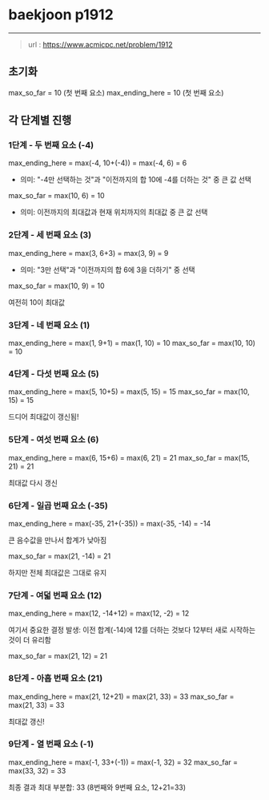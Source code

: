 # baekjoon p1912
---
> url : https://www.acmicpc.net/problem/1912

## 초기화

max_so_far = 10 (첫 번째 요소)
max_ending_here = 10 (첫 번째 요소)

## 각 단계별 진행

### 1단계 - 두 번째 요소 (-4)

max_ending_here = max(-4, 10+(-4)) = max(-4, 6) = 6

- 의미: "-4만 선택하는 것"과 "이전까지의 합 10에 -4를 더하는 것" 중 큰 값 선택

max_so_far = max(10, 6) = 10

- 의미: 이전까지의 최대값과 현재 위치까지의 최대값 중 큰 값 선택

### 2단계 - 세 번째 요소 (3)

max_ending_here = max(3, 6+3) = max(3, 9) = 9

- 의미: "3만 선택"과 "이전까지의 합 6에 3을 더하기" 중 선택

max_so_far = max(10, 9) = 10

여전히 10이 최대값

### 3단계 - 네 번째 요소 (1)

max_ending_here = max(1, 9+1) = max(1, 10) = 10
max_so_far = max(10, 10) = 10

### 4단계 - 다섯 번째 요소 (5)

max_ending_here = max(5, 10+5) = max(5, 15) = 15
max_so_far = max(10, 15) = 15

드디어 최대값이 갱신됨!

### 5단계 - 여섯 번째 요소 (6)

max_ending_here = max(6, 15+6) = max(6, 21) = 21
max_so_far = max(15, 21) = 21

최대값 다시 갱신

### 6단계 - 일곱 번째 요소 (-35)

max_ending_here = max(-35, 21+(-35)) = max(-35, -14) = -14

큰 음수값을 만나서 합계가 낮아짐

max_so_far = max(21, -14) = 21

하지만 전체 최대값은 그대로 유지

### 7단계 - 여덟 번째 요소 (12)

max_ending_here = max(12, -14+12) = max(12, -2) = 12

여기서 중요한 결정 발생: 이전 합계(-14)에 12를 더하는 것보다
12부터 새로 시작하는 것이 더 유리함

max_so_far = max(21, 12) = 21

### 8단계 - 아홉 번째 요소 (21)

max_ending_here = max(21, 12+21) = max(21, 33) = 33
max_so_far = max(21, 33) = 33

최대값 갱신!

### 9단계 - 열 번째 요소 (-1)

max_ending_here = max(-1, 33+(-1)) = max(-1, 32) = 32
max_so_far = max(33, 32) = 33

최종 결과
최대 부분합: 33 (8번째와 9번째 요소, 12+21=33)